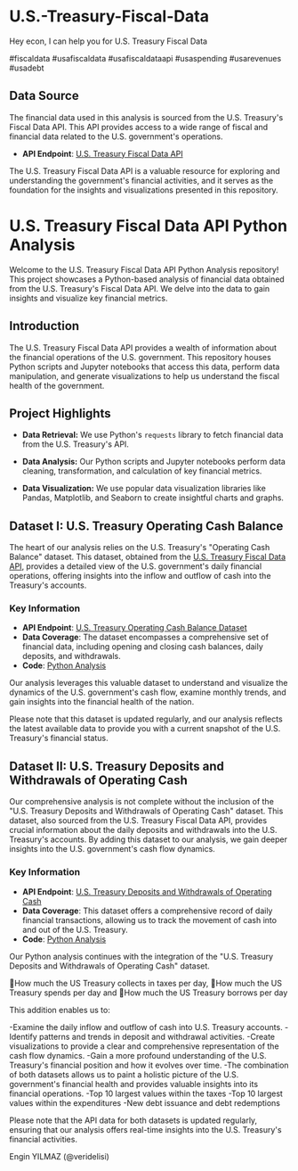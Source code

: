 # U.S.-Treasury-Fiscal-Data

Hey econ, I can help you for U.S. Treasury Fiscal Data

#fiscaldata #usafiscaldata #usafiscaldataapi #usaspending #usarevenues #usadebt

## Data Source

The financial data used in this analysis is sourced from the U.S. Treasury's Fiscal Data API. This API provides access to a wide range of fiscal and financial data related to the U.S. government's operations.

- **API Endpoint**: [U.S. Treasury Fiscal Data API](https://fiscaldata.treasury.gov/datasets/)

The U.S. Treasury Fiscal Data API is a valuable resource for exploring and understanding the government's financial activities, and it serves as the foundation for the insights and visualizations presented in this repository.


# U.S. Treasury Fiscal Data API Python Analysis

Welcome to the U.S. Treasury Fiscal Data API Python Analysis repository! This project showcases a Python-based analysis of financial data obtained from the U.S. Treasury's Fiscal Data API. We delve into the data to gain insights and visualize key financial metrics.

## Introduction

The U.S. Treasury Fiscal Data API provides a wealth of information about the financial operations of the U.S. government. This repository houses Python scripts and Jupyter notebooks that access this data, perform data manipulation, and generate visualizations to help us understand the fiscal health of the government.

## Project Highlights

- **Data Retrieval:** We use Python's `requests` library to fetch financial data from the U.S. Treasury's API.

- **Data Analysis:** Our Python scripts and Jupyter notebooks perform data cleaning, transformation, and calculation of key financial metrics.

- **Data Visualization:** We use popular data visualization libraries like Pandas, Matplotlib, and Seaborn to create insightful charts and graphs.

## Dataset I: U.S. Treasury Operating Cash Balance

The heart of our analysis relies on the U.S. Treasury's "Operating Cash Balance" dataset. This dataset, obtained from the [U.S. Treasury Fiscal Data API](https://fiscaldata.treasury.gov/datasets/daily-treasury-statement/operating-cash-balance), provides a detailed view of the U.S. government's daily financial operations, offering insights into the inflow and outflow of cash into the Treasury's accounts.

### Key Information

- **API Endpoint**: [U.S. Treasury Operating Cash Balance Dataset](https://fiscaldata.treasury.gov/datasets/daily-treasury-statement/operating-cash-balance)
- **Data Coverage**: The dataset encompasses a comprehensive set of financial data, including opening and closing cash balances, daily deposits, and withdrawals.
- **Code**: [Python Analysis](https://github.com/veridelisi/U.S.-Treasury-Fiscal-Data/blob/main/Operating_Cash_Balance.ipynb)

Our analysis leverages this valuable dataset to understand and visualize the dynamics of the U.S. government's cash flow, examine monthly trends, and gain insights into the financial health of the nation.

Please note that this dataset is updated regularly, and our analysis reflects the latest available data to provide you with a current snapshot of the U.S. Treasury's financial status.


## Dataset II: U.S. Treasury Deposits and Withdrawals of Operating Cash 

Our comprehensive analysis is not complete without the inclusion of the "U.S. Treasury Deposits and Withdrawals of Operating Cash" dataset. This dataset, also sourced from the U.S. Treasury Fiscal Data API, provides crucial information about the daily deposits and withdrawals into the U.S. Treasury's accounts. By adding this dataset to our analysis, we gain deeper insights into the U.S. government's cash flow dynamics.

### Key Information

- **API Endpoint**: [U.S. Treasury Deposits and Withdrawals of Operating Cash ](https://fiscaldata.treasury.gov/datasets/daily-treasury-statement/deposits_withdrawals_operating_cash)
- **Data Coverage**: This dataset offers a comprehensive record of daily financial transactions, allowing us to track the movement of cash into and out of the U.S. Treasury.
- **Code**: [Python Analysis]([https://github.com/veridelisi/U.S.-Treasury-Fiscal-Data/blob/main/Operating_Cash_Balance.ipynb](https://github.com/veridelisi/U.S.-Treasury-Fiscal-Data/blob/main/Deposits%20and%20Withdrawals%20of%20Operating%20Cash.ipynb)https://github.com/veridelisi/U.S.-Treasury-Fiscal-Data/blob/main/Deposits%20and%20Withdrawals%20of%20Operating%20Cash.ipynb)

Our Python analysis continues with the integration of the "U.S. Treasury Deposits and Withdrawals of Operating Cash" dataset. 

🥇How much the US Treasury collects in taxes per day, 
🥈How much the US Treasury spends per day and 
🥉How much the US Treasury borrows per day

This addition enables us to:

-Examine the daily inflow and outflow of cash into U.S. Treasury accounts.
-Identify patterns and trends in deposit and withdrawal activities.
-Create visualizations to provide a clear and comprehensive representation of the cash flow dynamics.
-Gain a more profound understanding of the U.S. Treasury's financial position and how it evolves over time.
-The combination of both datasets allows us to paint a holistic picture of the U.S. government's financial health and provides valuable insights into its financial operations.
-Top 10 largest values within the taxes
-Top 10 largest values within the expenditures
-New debt issuance and debt redemptions


Please note that the API data for both datasets is updated regularly, ensuring that our analysis offers real-time insights into the U.S. Treasury's financial activities.



Engin YILMAZ (@veridelisi)
